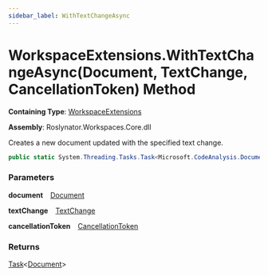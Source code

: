 ```yaml
---
sidebar_label: WithTextChangeAsync
---
```


# WorkspaceExtensions\.WithTextChangeAsync\(Document, TextChange, CancellationToken\) Method

**Containing Type**: [WorkspaceExtensions](../index.md)

**Assembly**: Roslynator\.Workspaces\.Core\.dll

  
Creates a new document updated with the specified text change\.

```csharp
public static System.Threading.Tasks.Task<Microsoft.CodeAnalysis.Document> WithTextChangeAsync(this Microsoft.CodeAnalysis.Document document, Microsoft.CodeAnalysis.Text.TextChange textChange, System.Threading.CancellationToken cancellationToken = default)
```

### Parameters

**document** &ensp; [Document](https://docs.microsoft.com/en-us/dotnet/api/microsoft.codeanalysis.document)

**textChange** &ensp; [TextChange](https://docs.microsoft.com/en-us/dotnet/api/microsoft.codeanalysis.text.textchange)

**cancellationToken** &ensp; [CancellationToken](https://docs.microsoft.com/en-us/dotnet/api/system.threading.cancellationtoken)

### Returns

[Task](https://docs.microsoft.com/en-us/dotnet/api/system.threading.tasks.task-1)&lt;[Document](https://docs.microsoft.com/en-us/dotnet/api/microsoft.codeanalysis.document)&gt;

